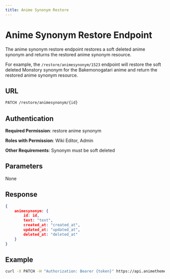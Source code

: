 ```yaml
---
title: Anime Synonym Restore
---
```


# Anime Synonym Restore Endpoint 

The anime synonym restore endpoint restores a soft deleted anime synonym and returns the restored anime synonym resource.

For example, the `/restore/animesynonym/1523` endpoint will restore the soft deleted Monstory synonym for the Bakemonogatari anime and return the restored anime synonym resource.

## URL

```sh
PATCH /restore/animesynonym/{id}
```

## Authentication

**Required Permission**: restore anime synonym

**Roles with Permission**: Wiki Editor, Admin

**Other Requirements**: Synonym must be soft deleted

## Parameters

None

## Response

```json
{
    animesynonym: {
        id: id,
        text: "text",
        created_at: "created_at",
        updated_at: "updated_at",
        deleted_at: "deleted_at"
    }
}
```

## Example

```bash
curl -X PATCH -H "Authorization: Bearer {token}" https://api.animethemes.moe/restore/animesynonym/1523
```
